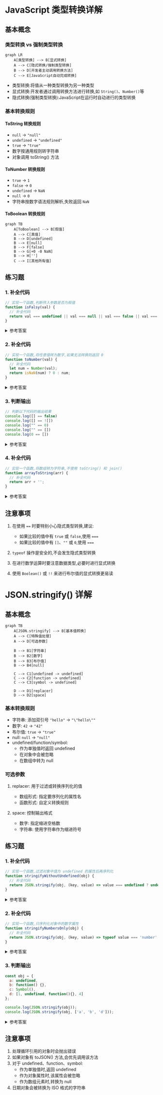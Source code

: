 # JavaScript 类型转换详解

## 基本概念

### 类型转换 vs 强制类型转换

```mermaid
graph LR
    A[类型转换] --> B[显式转换]
    A --> C[隐式转换/强制类型转换]
    B --> D[开发者主动调用转换方法]
    C --> E[JavaScript自动完成转换]
```

- 类型转换:将值从一种类型转换为另一种类型
- 显式转换:开发者通过调用转换方法进行转换,如 `String()`、`Number()`等
- 隐式转换(强制类型转换):JavaScript在运行时自动进行的类型转换

### 基本转换规则

#### ToString 转换规则

- `null` -> `"null"`
- `undefined` -> `"undefined"` 
- `true` -> `"true"`
- 数字按通用规则转字符串
- 对象调用 toString() 方法

#### ToNumber 转换规则

- `true` -> `1`
- `false` -> `0`
- `undefined` -> `NaN`
- `null` -> `0`
- 字符串按数字语法规则解析,失败返回 `NaN`

#### ToBoolean 转换规则

```mermaid
graph TB
    A[ToBoolean] --> B[假值]
    A --> C[真值]
    B --> D[undefined]
    B --> E[null] 
    B --> F[false]
    B --> G[+0 -0 NaN]
    B --> H['']
    C --> I[其他所有值]
```

## 练习题

### 1. 补全代码
```javascript
// 实现一个函数,判断传入参数是否为假值
function isFalsy(val) {
  // 补全代码
  return val === undefined || val === null || val === false || val === 0 || val === '' || Number.isNaN(val);
}
```

<details><summary>参考答案</summary>

```javascript
function isFalsy(val) {
  return val === undefined || val === null || val === false || val === 0 || val === '' || Number.isNaN(val);
}

console.log(isFalsy(false)); // true
console.log(isFalsy("")); // true
console.log(isFalsy(0)); // true
console.log(isFalsy(null)); // true
console.log(isFalsy(undefined)); // true
console.log(isFalsy(NaN)); // true
console.log(isFalsy("hello")); // false
```
</details>

### 2. 补全代码
```javascript
// 实现一个函数,将任意值转为数字,如果无法转换则返回 0
function toNumber(val) {
  // 补全代码
  let num = Number(val);
  return isNaN(num) ? 0 : num;
}
```

<details><summary>参考答案</summary>

```javascript
function toNumber(val) {
  let num = Number(val);
  return isNaN(num) ? 0 : num;
}

console.log(toNumber("123")); // 123
console.log(toNumber(true)); // 1
console.log(toNumber(false)); // 0
console.log(toNumber("hello")); // 0
console.log(toNumber(null)); // 0
console.log(toNumber(undefined)); // 0
```
</details>

### 3. 判断输出
```javascript
// 判断以下代码的输出结果
console.log([] == false)
console.log([] == ![])
console.log("" == 0)
console.log("" == [])
console.log(0 == [])
```

<details><summary>参考答案</summary>

```javascript
console.log([] == false) // true
// [] 转为 "" -> 0, false 转为 0

console.log([] == ![]) // true
// ![] 转为 false, 然后同上

console.log("" == 0) // true
// "" 转为 0

console.log("" == []) // true
// [] 转为 ""

console.log(0 == []) // true
// [] 转为 "" -> 0
```
</details>

### 4. 补全代码
```javascript
// 实现一个函数,将数组转为字符串,不使用 toString() 和 join()
function arrayToString(arr) {
  // 补全代码
  return arr + '';
}
```

<details><summary>参考答案</summary>

```javascript
function arrayToString(arr) {
  return arr + '';
}

console.log(arrayToString([1,2,3])); // "1,2,3"
console.log(arrayToString(['a','b'])); // "a,b"
console.log(arrayToString([])); // ""
```
</details>

## 注意事项

1. 在使用 `==` 时要特别小心隐式类型转换,建议:
   - 如果比较的值中有 `true` 或 `false`,使用 `===`
   - 如果比较的值中有 `[]`、`""` 或 `0`,使用 `===`

2. `typeof` 操作是安全的,不会发生隐式类型转换

3. 在进行数学运算时要注意数据类型,必要时进行显式转换

4. 使用 `Boolean()` 或 `!!` 来进行布尔值的显式转换更易读


# JSON.stringify() 详解

## 基本概念

```mermaid
graph TB
    A[JSON.stringify] --> B[基本值转换]
    A --> C[特殊值处理]
    A --> D[可选参数]
    
    B --> B1[字符串]
    B --> B2[数字]
    B --> B3[布尔值]
    B --> B4[null]
    
    C --> C1[undefined -> undefined]
    C --> C2[function -> undefined]
    C --> C3[symbol -> undefined]
    
    D --> D1[replacer]
    D --> D2[space]
```

### 基本转换规则

- 字符串: 添加双引号 `"hello"` -> `"\"hello\""`
- 数字: `42` -> `"42"`
- 布尔值: `true` -> `"true"`
- null: `null` -> `"null"`
- undefined/function/symbol: 
  - 作为单独值时返回 undefined
  - 在对象中会被忽略
  - 在数组中转为 null

### 可选参数

1. replacer: 用于过滤或转换序列化的值
   - 数组形式: 指定要序列化的属性名
   - 函数形式: 自定义转换规则

2. space: 控制输出格式
   - 数字: 指定缩进空格数
   - 字符串: 使用字符串作为缩进符号

## 练习题

### 1. 补全代码
```javascript
// 实现一个函数,过滤对象中值为 undefined 的属性后再序列化
function stringifyWithoutUndefined(obj) {
  // 补全代码
  return JSON.stringify(obj, (key, value) => value === undefined ? undefined : value);
}
```

<details><summary>参考答案</summary>

```javascript
function stringifyWithoutUndefined(obj) {
  return JSON.stringify(obj, (key, value) => value === undefined ? undefined : value);
}

const obj = {
  a: 1,
  b: undefined,
  c: 'hello'
};
console.log(stringifyWithoutUndefined(obj)); // {"a":1,"c":"hello"}
```
</details>

### 2. 补全代码
```javascript
// 实现一个函数,只序列化对象中的数字属性
function stringifyNumbersOnly(obj) {
  // 补全代码
  return JSON.stringify(obj, (key, value) => typeof value === 'number' ? value : undefined);
}
```

<details><summary>参考答案</summary>

```javascript
function stringifyNumbersOnly(obj) {
  return JSON.stringify(obj, (key, value) => typeof value === 'number' ? value : undefined);
}

const obj = {
  a: 1,
  b: "hello",
  c: 42,
  d: true
};
console.log(stringifyNumbersOnly(obj)); // {"a":1,"c":42}
```
</details>

### 3. 判断输出
```javascript
const obj = {
  a: undefined,
  b: function() {},
  c: Symbol(),
  d: [1, undefined, function(){}, 4]
};

console.log(JSON.stringify(obj));
console.log(JSON.stringify(obj, ['a', 'b', 'd']));
```

<details><summary>参考答案</summary>

```javascript
// 第一个输出: {"d":[1,null,null,4]}
// 解释: undefined、function 和 symbol 在对象中被忽略,在数组中转为 null

// 第二个输出: {"a":null,"d":[1,null,null,4]}
// 解释: replacer 数组指定了只序列化 a、b、d 属性,但 b 的值是 function 所以被忽略
```
</details>

## 注意事项

1. 处理循环引用的对象时会抛出错误
2. 如果对象有 toJSON() 方法,会优先调用该方法
3. 对于 undefined、function、symbol:
   - 作为单独值时,返回 undefined
   - 作为对象属性时,该属性会被忽略
   - 作为数组元素时,转换为 null
4. 日期对象会被转换为 ISO 格式的字符串
